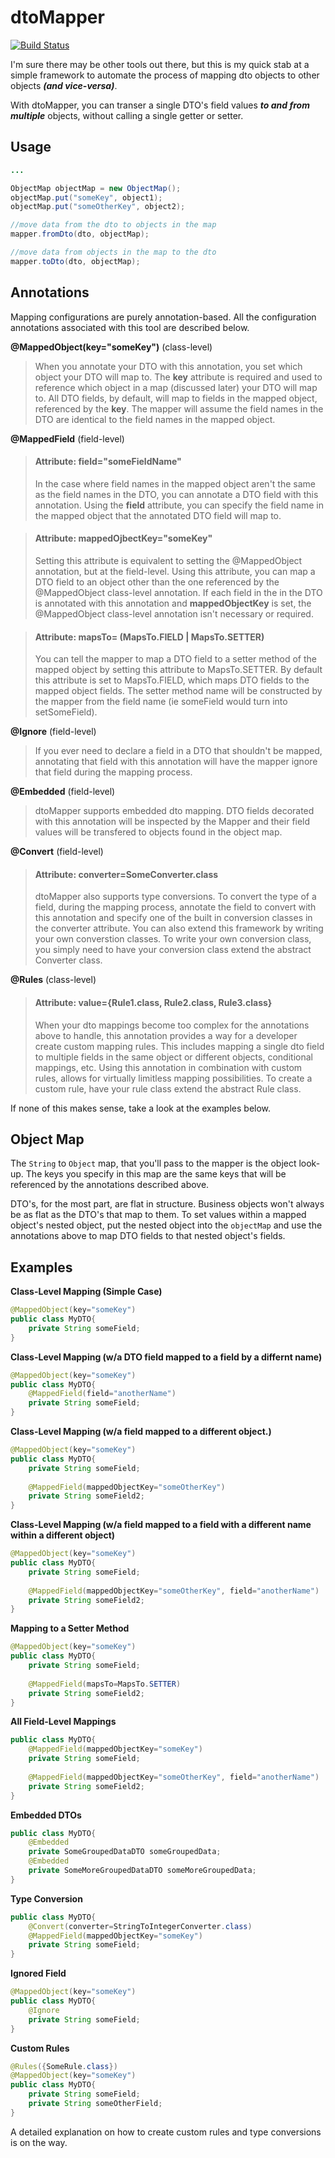 dtoMapper
=========
[![Build Status](https://travis-ci.org/pokaru/dtoMapper.png?branch=master)](https://travis-ci.org/pokaru/dtoMapper)

I'm sure there may be other tools out there, but this is my quick stab at a simple framework to automate the process of mapping dto objects to other objects **_(and vice-versa)_**.

With dtoMapper, you can transer a single DTO's field values **_to and from multiple_** objects, without calling a single getter or setter.

Usage
-----
```java
...

ObjectMap objectMap = new ObjectMap();
objectMap.put("someKey", object1);
objectMap.put("someOtherKey", object2);

//move data from the dto to objects in the map
mapper.fromDto(dto, objectMap);

//move data from objects in the map to the dto
mapper.toDto(dto, objectMap);
```

Annotations
-----------
Mapping configurations are purely annotation-based.  All the configuration annotations associated with this tool are described below.

**@MappedObject(key="someKey")** (class-level)
> When you annotate your DTO with this annotation, you set which object your DTO will map to.  The **key** attribute is required and used to reference which object in a map (discussed later) your DTO will map to.
> All DTO fields, by default, will map to fields in the mapped object, referenced by the **key**.
> The mapper will assume the field names in the DTO are identical to the field names in the mapped object.

**@MappedField** (field-level)
> #### Attribute: field="someFieldName"
> In the case where field names in the mapped object aren't the same as the field names in the DTO, you can annotate a DTO field with this annotation.  Using the **field** attribute, you can specify the field name in the mapped object that the annotated DTO field will map to.

> #### Attribute: mappedOjbectKey="someKey"
> Setting this attribute is equivalent to setting the @MappedObject annotation, but at the field-level.  Using this attribute, you can map a DTO field to an object other than the one referenced by the @MappedObject class-level annotation.
> If each field in the in the DTO is annotated with this annotation and **mappedObjectKey** is set, the @MappedObject class-level annotation isn't necessary or required.

> #### Attribute: mapsTo= (MapsTo.FIELD | MapsTo.SETTER)
> You can tell the mapper to map a DTO field to a setter method of the mapped object by setting this attribute to MapsTo.SETTER.  By default this attribute is set to MapsTo.FIELD, which maps DTO fields to the mapped object fields.  The setter method name will be constructed by the mapper from the field name (ie someField would turn into setSomeField).

**@Ignore** (field-level)
> If you ever need to declare a field in a DTO that shouldn't be mapped, annotating that field with this annotation will have the mapper ignore that field during the mapping process.

**@Embedded** (field-level)
> dtoMapper supports embedded dto mapping.  DTO fields decorated with this annotation will be inspected by the Mapper and their field values will be transfered to objects found in the object map.

**@Convert** (field-level)
> #### Attribute: converter=SomeConverter.class
> dtoMapper also supports type conversions.  To convert the type of a field, during the mapping process, annotate the field to convert with this annotation and specify one of the built in conversion classes in the converter attribute.  You can also extend this framework by writing your own converstion classes.  To write your own conversion class, you simply need to have your conversion class extend the abstract Converter class.

**@Rules** (class-level)
> #### Attribute: value={Rule1.class, Rule2.class, Rule3.class}
> When your dto mappings become too complex for the annotations above to handle, this annotation provides a way for a developer create custom mapping rules.  This includes mapping a single dto field to multiple fields in the same object or different objects, conditional mappings, etc.  Using this annotation in combination with custom rules, allows for virtually limitless mapping possibilities.  To create a custom rule, have your rule class extend the abstract Rule class.

If none of this makes sense, take a look at the examples below.

Object Map
----------
The `String` to `Object` map, that you'll pass to the mapper is the object look-up.  The keys you specify in this map are the same keys that will be referenced by the annotations described above.

DTO's, for the most part, are flat in structure.  Business objects won't always be as flat as the DTO's that map to them.  To set values within a mapped object's nested object, put the nested object into the `objectMap` and use the annotations above to map DTO fields to that nested object's fields.

Examples
--------
**Class-Level Mapping (Simple Case)**
```java
@MappedObject(key="someKey")
public class MyDTO{
    private String someField;
}
```
**Class-Level Mapping (w/a DTO field mapped to a field by a differnt name)**
```java
@MappedObject(key="someKey")
public class MyDTO{
    @MappedField(field="anotherName")
    private String someField;
}
```
**Class-Level Mapping (w/a field mapped to a different object.)**
```java
@MappedObject(key="someKey")
public class MyDTO{
    private String someField;
    
    @MappedField(mappedObjectKey="someOtherKey")
    private String someField2;
}
```
**Class-Level Mapping (w/a field mapped to a field with a different name within a different object)**
```java
@MappedObject(key="someKey")
public class MyDTO{
    private String someField;
    
    @MappedField(mappedObjectKey="someOtherKey", field="anotherName")
    private String someField2;
}
```
**Mapping to a Setter Method**
```java
@MappedObject(key="someKey")
public class MyDTO{
    private String someField;
    
    @MappedField(mapsTo=MapsTo.SETTER)
    private String someField2;
}
```
**All Field-Level Mappings**
```java
public class MyDTO{
    @MappedField(mappedObjectKey="someKey")
    private String someField;
    
    @MappedField(mappedObjectKey="someOtherKey", field="anotherName")
    private String someField2;
}
```
**Embedded DTOs**
```java
public class MyDTO{
    @Embedded
    private SomeGroupedDataDTO someGroupedData;
    @Embedded
    private SomeMoreGroupedDataDTO someMoreGroupedData;
}
```
**Type Conversion**
```java
public class MyDTO{
    @Convert(converter=StringToIntegerConverter.class)
    @MappedField(mappedObjectKey="someKey")
    private String someField;
}
```
**Ignored Field**
```java
@MappedObject(key="someKey")
public class MyDTO{
    @Ignore
    private String someField;
}
```
**Custom Rules**
```java
@Rules({SomeRule.class})
@MappedObject(key="someKey")
public class MyDTO{
    private String someField;
    private String someOtherField;
}
```

A detailed explanation on how to create custom rules and type conversions is on the way.
